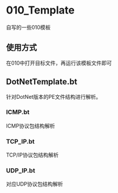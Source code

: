 # 010_Template

自写的一些010模板

## 使用方式
在010中打开目标文件，再运行该模板文件即可

## DotNetTemplate.bt
针对DotNet版本的PE文件结构进行解析。

### ICMP.bt

ICMP协议包结构解析

### TCP_IP.bt

TCP/IP协议包结构解析

### UDP_IP.bt

对应UDP协议包结构解析